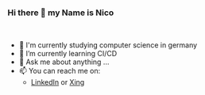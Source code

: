 ### Hi there 👋 my Name is Nico
<br>

- 🔭 I'm currently studying computer science in germany 
- 🌱 I’m currently learning CI/CD
- 💬 Ask me about anything ...
- 📫 You can reach me on:  
    - [LinkedIn](www.linkedin.com/in/nico-saia) or [Xing](https://www.xing.com/profile/Nico_Saia/cv)
